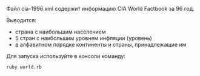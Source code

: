 Файл  cia-1996.xml содержит информацию CIA World Factbook за 96 год.

Выводится:
* страна с наибольшим населением
* 5 стран с наибольшим уровнем инфляции (уровень)
* в алфавитном порядке континенты и страны, принадлежащие им

Для запуска используйте в консоли команду:
```
ruby world.rb
```